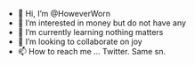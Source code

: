 - 👋 Hi, I’m @HoweverWorn
- 👀 I’m interested in money but do not have any
- 🌱 I’m currently learning nothing matters
- 💞️ I’m looking to collaborate on joy
- 📫 How to reach me ... Twitter.  Same sn.

<!---
HoweverWorn/HoweverWorn is a ✨ special ✨ repository because its `README.md` (this file) appears on your GitHub profile.
You can click the Preview link to take a look at your changes.
--->
